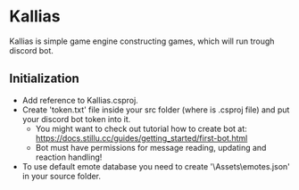 # Kallias

Kallias is simple game engine constructing games, which will run trough discord bot.


## Initialization
  - Add reference to Kallias.csproj.
  - Create 'token.txt' file inside your src folder (where is .csproj file)
    and put your discord bot token into it.
    * You might want to check out tutorial how to create bot at:
      https://docs.stillu.cc/guides/getting_started/first-bot.html
    * Bot must have permissions for message reading, updating and reaction
      handling!
  - To use default emote database you need to create
    '\Assets\emotes.json' in your source folder.
